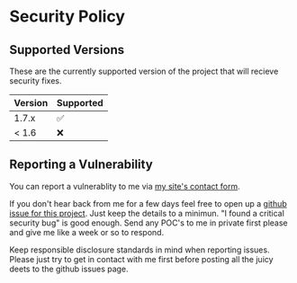 # Security Policy

## Supported Versions

These are the currently supported version of the project that will recieve
security fixes.

| Version | Supported          |
| ------- | ------------------ |
| 1.7.x   | :white_check_mark: |
| < 1.6   | :x:                |

## Reporting a Vulnerability

You can report a vulnerablity to me via [my site's contact
form](https://johnlradford.io/contact.php).

If you don't hear back from me for a few days feel free to open up a [github
issue for this project](https://github.com/BlueSquare23/web-lgsm/issues/new).
Just keep the details to a minimun. "I found a critical security bug" is good
enough. Send any POC's to me in private first please and give me like a week or
so to respond.

Keep responsible disclosure standards in mind when reporting issues. Please
just try to get in contact with me first before posting all the juicy deets to
the github issues page.

